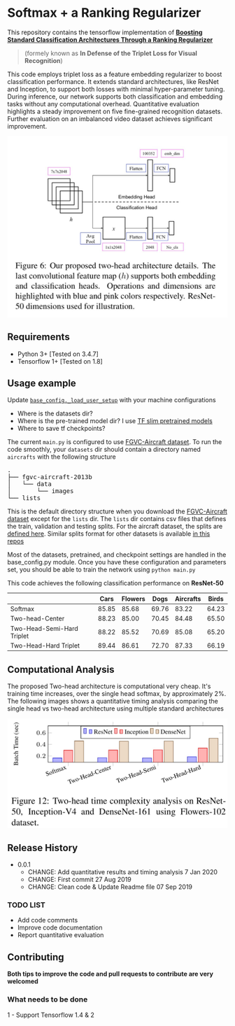 # Softmax + a Ranking Regularizer

This repository contains the tensorflow implementation of [**Boosting Standard Classification Architectures Through a Ranking Regularizer** ](https://arxiv.org/abs/1901.08616)
> (formely known as **In Defense of the Triplet Loss for Visual Recognition**)

This code employs triplet loss as a feature embedding regularizer to boost classification performance. It extends standard architectures, like ResNet and Inception, to support both losses with minimal hyper-parameter tuning. 
During inference, our network supports both classification and embedding tasks without any computational overhead. Quantitative evaluation highlights a steady improvement on five fine-grained recognition datasets. Further evaluation on an imbalanced video dataset achieves significant improvement.

![](./imgs/arch.jpg)

## Requirements

* Python 3+ [Tested on 3.4.7]
* Tensorflow 1+ [Tested on 1.8]


## Usage example

Update [`base_config._load_user_setup`](https://github.com/ahmdtaha/softmax_triplet_loss/blob/f8cfa2e08484dfdd2e2c15d47ed634c037c87d90/config/base_config.py#L98) with your machine configurations

- Where is the datasets dir?
- Where is the pre-trained model dir? I use [TF slim pretrained models](https://github.com/tensorflow/models/tree/master/research/slim)
- Where to save tf checkpoints?

The current `main.py` is configured to use [FGVC-Aircraft dataset](http://www.robots.ox.ac.uk/~vgg/data/fgvc-aircraft/). To run the code smoothly, your `datasets` dir should contain a directory named `aircrafts` with the following structure
<pre>
.
├── fgvc-aircraft-2013b
│   └── data
│       └── images
└── lists
</pre>

This is the default directory structure when you download the [FGVC-Aircraft dataset](http://www.robots.ox.ac.uk/~vgg/data/fgvc-aircraft/) except for the `lists` dir. The `lists` dir contains csv files that defines the train, validation and testing splits. For the aircraft dataset, the splits are [defined here](https://github.com/ahmdtaha/softmax_triplet_loss/tree/master/datasets_lists/aircrafts/lists). Similar splits format for other datasets is available [in this repos](https://github.com/ahmdtaha/FineGrainedVisualRecognition/tree/master/dataset_sample)

Most of the datasets, pretrained, and checkpoint settings are handled in the base_config.py module. Once you have these configuration and parameters set, you should be able to train the network using `python main.py`

This code achieves the following classification performance on **ResNet-50**

|                            | Cars  | Flowers | Dogs  | Aircrafts | Birds |
|----------------------------|-------|---------|-------|-----------|-------|
| Softmax                    | 85.85 | 85.68   | 69.76 | 83.22     | 64.23 |
| Two-head-Center            | 88.23 | 85.00   | 70.45 | 84.48     | 65.50 |
| Two-Head-Semi-Hard Triplet | 88.22 | 85.52   | 70.69 | 85.08     | 65.20 |
| Two-Head-Hard Triplet      | 89.44 | 86.61   | 72.70 | 87.33     | 66.19 |


## Computational Analysis
The proposed Two-head architecture is computational very cheap. It's training time increases, over the single head softmax, by approximately 2%. The following images shows a quantitative timing analysis comparing the single head vs two-head architecture using multiple standard architectures

![](./imgs/timing_analysis.jpg)

## Release History

* 0.0.1
    * CHANGE: Add quantitative results and timing analysis 7 Jan 2020
    * CHANGE: First commit 27 Aug 2019
    * CHANGE: Clean code & Update Readme file 07 Sep 2019

### TODO LIST
* Add code comments
* Improve code documentation
* Report quantitative evaluation


## Contributing

**Both tips to improve the code and pull requests to contribute are very welcomed**

### What needs to be done
1 - Support Tensorflow 1.4 & 2